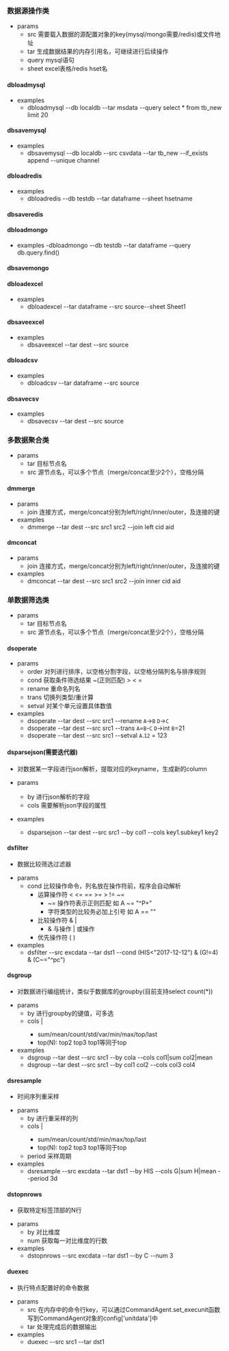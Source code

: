 ### 数据源操作类
- params
    - src 需要载入数据的源配置对象的key(mysql/mongo需要/redis)或文件地址
    - tar 生成数据结果的内存引用名，可继续进行后续操作
    - query mysql语句
    - sheet excel表格/redis hset名

#### dbloadmysql
- examples
    - dbloadmysql --db localdb --tar msdata --query select * from tb_new limit 20

#### dbsavemysql
- examples
    - dbsavemysql --db localdb --src csvdata --tar tb_new --if_exists append --unique channel 

#### dbloadredis
- examples
    - dbloadredis --db testdb --tar dataframe --sheet hsetname 

#### dbsaveredis

#### dbloadmongo
- examples
    -dbloadmongo --db testdb --tar dataframe --query db.query.find()

#### dbsavemongo

#### dbloadexcel
- examples
    - dbloadexcel --tar dataframe --src source--sheet Sheet1

#### dbsaveexcel
- examples
    - dbsaveexcel --tar dest --src source

#### dbloadcsv
- examples
    - dbloadcsv --tar dataframe --src source

#### dbsavecsv
- examples
    - dbsavecsv --tar dest --src source

### 多数据聚合类
- params
    - tar 目标节点名
    - src 源节点名，可以多个节点（merge/concat至少2个），空格分隔

#### dmmerge
- params
    - join 连接方式，merge/concat分别为left/right/inner/outer，及连接的键
- examples
    - dmmerge --tar dest --src src1 src2 --join left cid aid

#### dmconcat
- params
    - join 连接方式，merge/concat分别为left/right/inner/outer，及连接的键
- examples
    - dmconcat --tar dest --src src1 src2 --join inner cid aid

### 单数据筛选类
- params
    - tar 目标节点名
    - src 源节点名，可以多个节点（merge/concat至少2个），空格分隔

#### dsoperate
- params
    - order 对列进行排序，以空格分割字段，以空格分隔列名与排序规则
    - cond 获取条件筛选结果 ~(正则匹配) > < =
    - rename 重命名列名
    - trans 切换列类型/重计算
    - setval 对某个单元设置具体数值
- examples
    - dsoperate --tar dest --src src1 --rename `A`->`B` `D`->`C`
    - dsoperate --tar dest --src src1 --trans `A`=`B`-`C` `D`->int `B`=21
    - dsoperate --tar dest --src src1 --setval `A`.`12` = 123

#### dsparsejson(需要迭代器)
* 对数据某一字段进行json解析，提取对应的keyname，生成新的column
- params
    - by 进行json解析的字段
    - cols 需要解析json字段的属性

- examples
    - dsparsejson --tar dest --src src1 --by col1 --cols key1.subkey1 key2

#### dsfilter
* 数据比较筛选过滤器
- params
    - cond 比较操作命令，列名放在操作符前，程序会自动解析
        - 运算操作符 < <= == >= > != ~=
            - ~= 操作符表示正则匹配 如 A ~= "^P+"
            - 字符类型的比较务必加上引号 如 A == ""
        - 比较操作符 & |
            - & 与操作 | 或操作
        - 优先操作符 ( )
- examples
    - dsfilter --src excdata --tar dst1 --cond (HIS<"2017-12-12") & (G!=4) & (C~="^pc")

#### dsgroup
* 对数据进行编组统计，类似于数据库的groupby(目前支持select count(*))
- params
    - by 进行groupby的键值，可多选
    - cols <column>|<method>
        - sum/mean/count/std/var/min/max/top/last
        - top(N): top2 top3 top1等同于top
- examples
    - dsgroup --tar dest --src src1 --by cola --cols col1|sum col2|mean 
    - dsgroup --tar dest --src src1 --by col1 col2 --cols col3 col4

#### dsresample
* 时间序列重采样
- params
    - by 进行重采样的列
    - cols <column>|<method>
        - sum/mean/count/std/min/max/top/last
        - top(N): top2 top3 top1等同于top
    - period 采样周期
- examples
    - dsresample --src excdata --tar dst1  --by HIS --cols G|sum H|mean --period 3d

#### dstopnrows
* 获取特定标签顶部的N行
- params
    - by 对比维度
    - num 获取每一对比维度的行数
- examples
    - dstopnrows --src excdata --tar dst1 --by C --num 3

#### duexec
* 执行特点配置好的命令数据
- params
    - src 在内存中的命令行key，可以通过CommandAgent.set_execunit函数写到CommandAgent对象的config['unitdata']中
    - tar 处理完成后的数据输出
- examples
    - duexec --src src1 --tar dst1
